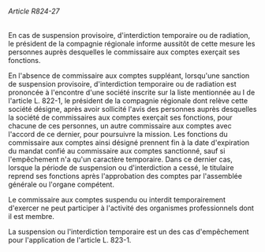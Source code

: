 ###### Article R824-27

En cas de suspension provisoire, d'interdiction temporaire ou de radiation, le président de la compagnie régionale informe aussitôt de cette mesure les personnes auprès desquelles le commissaire aux comptes exerçait ses fonctions.

En l'absence de commissaire aux comptes suppléant, lorsqu'une sanction de suspension provisoire, d'interdiction temporaire ou de radiation est prononcée à l'encontre d'une société inscrite sur la liste mentionnée au I de l'article L. 822-1, le président de la compagnie régionale dont relève cette société désigne, après avoir sollicité l'avis des personnes auprès desquelles la société de commissaires aux comptes exerçait ses fonctions, pour chacune de ces personnes, un autre commissaire aux comptes avec l'accord de ce dernier, pour poursuivre la mission. Les fonctions du commissaire aux comptes ainsi désigné prennent fin à la date d'expiration du mandat confié au commissaire aux comptes sanctionné, sauf si l'empêchement n'a qu'un caractère temporaire. Dans ce dernier cas, lorsque la période de suspension ou d'interdiction a cessé, le titulaire reprend ses fonctions après l'approbation des comptes par l'assemblée générale ou l'organe compétent.

Le commissaire aux comptes suspendu ou interdit temporairement d'exercer ne peut participer à l'activité des organismes professionnels dont il est membre.

La suspension ou l'interdiction temporaire est un des cas d'empêchement pour l'application de l'article L. 823-1.

